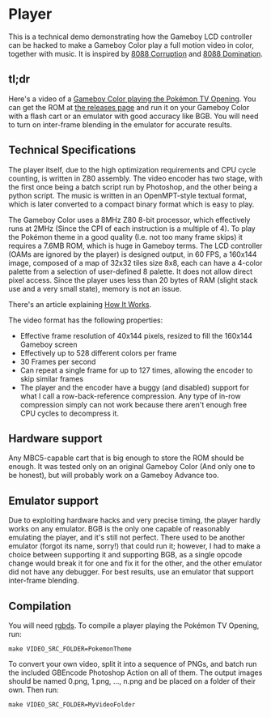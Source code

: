 # Player

This is a technical demo demonstrating how the Gameboy LCD controller can be hacked to make a Gameboy Color play a full motion video in color, together with music. It is inspired by [8088 Corruption](http://www.youtube.com/watch?v=H1p1im_2uf4) and [8088 Domination](http://www.youtube.com/watch?v=MWdG413nNkI).

## tl;dr
Here's a video of a [Gameboy Color playing the Pokémon TV Opening](http://www.youtube.com/watch?v=c5HfmaDCVsY). You can get the ROM at [the releases page](https://github.com/LIJI32/GBVideoPlayer/releases) and run it on your Gameboy Color with a flash cart or an emulator with good accuracy like BGB. You will need to turn on inter-frame blending in the emulator for accurate results.

## Technical Specifications
The player itself, due to the high optimization requirements and CPU cycle counting, is written in Z80 assembly. The video encoder has two stage, with the first once being a batch script run by Photoshop, and the other being a python script. The music is written in an OpenMPT-style textual format, which is later converted to a compact binary format which is easy to play.

The Gameboy Color uses a 8MHz Z80 8-bit processor, which effectively runs at 2MHz (Since the CPI of each instruction is a multiple of 4). To play the Pokémon theme in a good quality (I.e. not too many frame skips) it requires a 7.6MB ROM, which is huge in Gameboy terms. The LCD controller (OAMs are ignored by the player) is designed output, in 60 FPS, a 160x144 image, composed of a map of 32x32 tiles size 8x8, each can have a 4-color palette from a selection of user-defined 8 palette. It does not allow direct pixel access. Since the player uses less than 20 bytes of RAM (slight stack use and a very small state), memory is not an issue.

There's an article explaining [How It Works](How%20It%20Works.md).

The video format has the following properties:

 * Effective frame resolution of 40x144 pixels, resized to fill the 160x144 Gameboy screen
 * Effectively up to 528 different colors per frame
 * 30 Frames per second
 * Can repeat a single frame for up to 127 times, allowing the encoder to skip similar frames
 * The player and the encoder have a buggy (and disabled) support for what I call a row-back-reference compression. Any type of in-row compression simply can not work because there aren't enough free CPU cycles to decompress it.

## Hardware support
Any MBC5-capable cart that is big enough to store the ROM should be enough. It was tested only on an original Gameboy Color (And only one to be honest), but will probably work on a Gameboy Advance too.

## Emulator support
Due to exploiting hardware hacks and very precise timing, the player hardly works on any emulator. BGB is the only one capable of reasonably emulating the player, and it's still not perfect. There used to be another emulator (forgot its name, sorry!) that could run it; however, I had to make a choice between supporting it and supporting BGB, as a single opcode change would break it for one and fix it for the other, and the other emulator did not have any debugger. For best results, use an emulator that support inter-frame blending.

## Compilation
You will need [rgbds](https://github.com/bentley/rgbds/releases/). To compile a player playing the Pokémon TV Opening, run:

    make VIDEO_SRC_FOLDER=PokemonTheme

To convert your own video, split it into a sequence of PNGs, and batch run the included GBEncode Photoshop Action on all of them. The output images should be named 0.png, 1.png, ..., n.png and be placed on a folder of their own. Then run:

    make VIDEO_SRC_FOLDER=MyVideoFolder
